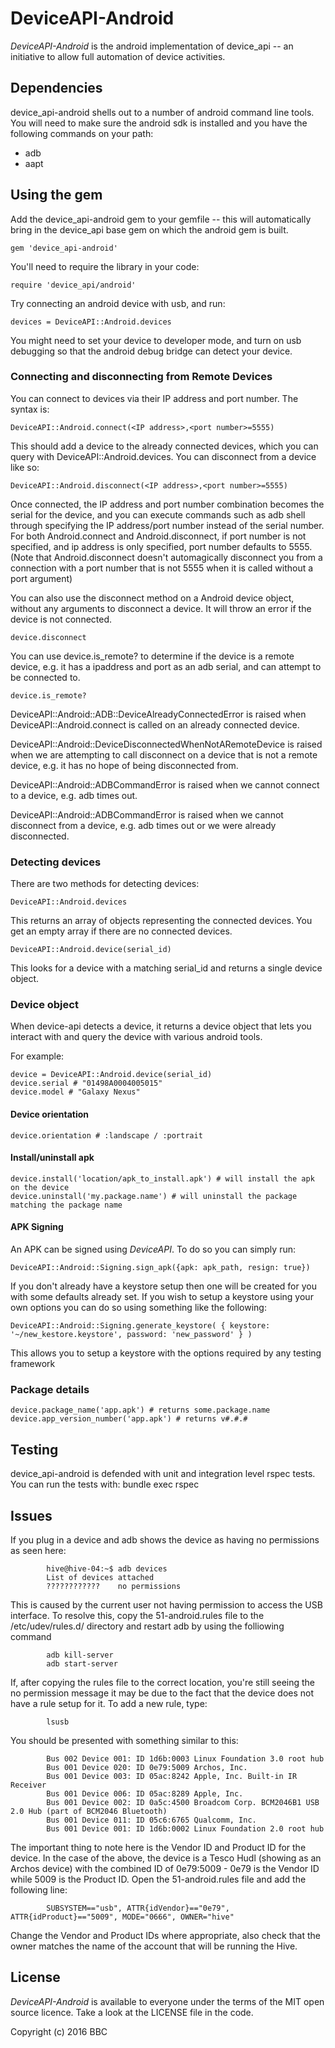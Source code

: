 # DeviceAPI-Android

*DeviceAPI-Android* is the android implementation of device_api -- an initiative to allow full automation of device activities.

## Dependencies

device_api-android shells out to a number of android command line tools. You will need to make sure the android sdk is installed and you have the following commands on your path:

* adb
* aapt

## Using the gem

Add the device_api-android gem to your gemfile -- this will automatically bring in the device_api base gem on which the android gem is built.

    gem 'device_api-android'
  
You'll need to require the library in your code:

    require 'device_api/android'

Try connecting an android device with usb, and run:

    devices = DeviceAPI::Android.devices

You might need to set your device to developer mode, and turn on usb debugging so that the android debug bridge can detect your device.

### Connecting and disconnecting from Remote Devices

You can connect to devices via their IP address and port number. The syntax is:

    DeviceAPI::Android.connect(<IP address>,<port number>=5555)

This should add a device to the already connected devices, which you can query with DeviceAPI::Android.devices. You can disconnect from a device like so:

    DeviceAPI::Android.disconnect(<IP address>,<port number>=5555)

Once connected, the IP address and port number combination becomes the serial for the device, and you can execute commands such as adb shell through specifying the IP address/port number instead of the serial number. For both Android.connect and Android.disconnect, if port number is not specified, and ip address is only specified, port number defaults to 5555. (Note that Android.disconnect doesn't automagically disconnect you from a connection with a port number that is not 5555 when it is called without a port argument)

You can also use the disconnect method on a Android device object, without any arguments to disconnect a device. It will throw an error if the device is not connected. 

    device.disconnect

You can use device.is_remote? to determine if the device is a remote device, e.g. it has a ipaddress and port as an adb serial, and can attempt to be connected to.

    device.is_remote?

DeviceAPI::Android::ADB::DeviceAlreadyConnectedError is raised when DeviceAPI::Android.connect is called on an already connected device.

DeviceAPI::Android::DeviceDisconnectedWhenNotARemoteDevice is raised when we are attempting to call disconnect on a device that is not a remote device, e.g. it has no hope of being disconnected from.

DeviceAPI::Android::ADBCommandError is raised when we cannot connect to a device, e.g. adb times out.

DeviceAPI::Android::ADBCommandError is raised when we cannot disconnect from a device, e.g. adb times out or we were already disconnected.

### Detecting devices

There are two methods for detecting devices:

    DeviceAPI::Android.devices 

This returns an array of objects representing the connected devices. You get an empty array if there are no connected devices.

    DeviceAPI::Android.device(serial_id)
    
This looks for a device with a matching serial_id and returns a single device object.

### Device object

When device-api detects a device, it returns a device object that lets you interact with and query the device with various android tools.

For example:

    device = DeviceAPI::Android.device(serial_id)
    device.serial # "01498A0004005015"
    device.model # "Galaxy Nexus"

#### Device orientation

    device.orientation # :landscape / :portrait

#### Install/uninstall apk

    device.install('location/apk_to_install.apk') # will install the apk on the device
    device.uninstall('my.package.name') # will uninstall the package matching the package name

#### APK Signing

An APK can be signed using *DeviceAPI*. To do so you can simply run:

    DeviceAPI::Android::Signing.sign_apk({apk: apk_path, resign: true})

If you don't already have a keystore setup then one will be created for you with some defaults already set. If you wish to setup a keystore using your own options you can do so using something like the following:

    DeviceAPI::Android::Signing.generate_keystore( { keystore: '~/new_kestore.keystore', password: 'new_password' } )

This allows you to setup a keystore with the options required by any testing framework

### Package details

    device.package_name('app.apk') # returns some.package.name
    device.app_version_number('app.apk') # returns v#.#.#

## Testing

device_api-android is defended with unit and integration level rspec tests. You can run the tests with:
    bundle exec rspec

## Issues

If you plug in a device and adb shows the device as having no permissions as seen here:

            hive@hive-04:~$ adb devices
            List of devices attached
            ????????????	no permissions

This is caused by the current user not having permission to access the USB interface. To resolve this, copy the 51-android.rules file to the /etc/udev/rules.d/ directory and restart adb by using the folliowing command

            adb kill-server
            adb start-server

If, after copying the rules file to the correct location, you're still seeing the no permission message it may be due to the fact that the device does not have a rule setup for it. To add a new rule, type:

            lsusb

You should be presented with something similar to this:

            Bus 002 Device 001: ID 1d6b:0003 Linux Foundation 3.0 root hub
            Bus 001 Device 020: ID 0e79:5009 Archos, Inc.
            Bus 001 Device 003: ID 05ac:8242 Apple, Inc. Built-in IR Receiver
            Bus 001 Device 006: ID 05ac:8289 Apple, Inc.
            Bus 001 Device 002: ID 0a5c:4500 Broadcom Corp. BCM2046B1 USB 2.0 Hub (part of BCM2046 Bluetooth)
            Bus 001 Device 011: ID 05c6:6765 Qualcomm, Inc.
            Bus 001 Device 001: ID 1d6b:0002 Linux Foundation 2.0 root hub
            
The important thing to note here is the Vendor ID and Product ID for the device. In the case of the above, the device is a Tesco Hudl (showing as an Archos device) with the combined ID of 0e79:5009 - 0e79 is the Vendor ID while 5009 is the Product ID. Open the 51-android.rules file and add the following line:

            SUBSYSTEM=="usb", ATTR{idVendor}=="0e79", ATTR{idProduct}=="5009", MODE="0666", OWNER="hive"

Change the Vendor and Product IDs where appropriate, also check that the owner matches the name of the account that will be running the Hive.

## License

*DeviceAPI-Android* is available to everyone under the terms of the MIT open source licence. Take a look at the LICENSE file in the code.

Copyright (c) 2016 BBC
